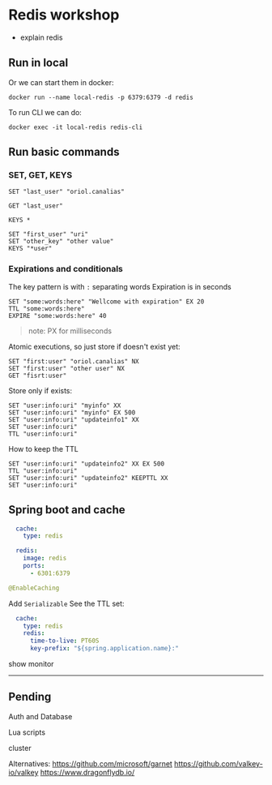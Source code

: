 # Redis workshop

- explain redis

## Run in local

Or we can start them in docker:
```shell
docker run --name local-redis -p 6379:6379 -d redis
```

To run CLI we can do:
```shell
docker exec -it local-redis redis-cli
```

## Run basic commands

### SET, GET, KEYS

```shell
SET "last_user" "oriol.canalias"
```

```shell
GET "last_user"
```

```shell
KEYS *
```

```shell
SET "first_user" "uri"
SET "other_key" "other value"
KEYS "*user"
```

### Expirations and conditionals

The key pattern is with `:` separating words
Expiration is in seconds 

```shell
SET "some:words:here" "Wellcome with expiration" EX 20
TTL "some:words:here"
EXPIRE "some:words:here" 40
```
> note: PX for milliseconds

Atomic executions, so just store if doesn't exist yet:
```shell
SET "first:user" "oriol.canalias" NX
SET "first:user" "other user" NX
GET "fisrt:user"
```

Store only if exists:
```shell
SET "user:info:uri" "myinfo" XX
SET "user:info:uri" "myinfo" EX 500
SET "user:info:uri" "updateinfo1" XX
SET "user:info:uri"
TTL "user:info:uri"
```
How to keep the TTL
```shell
SET "user:info:uri" "updateinfo2" XX EX 500
TTL "user:info:uri"
SET "user:info:uri" "updateinfo2" KEEPTTL XX
SET "user:info:uri"
```

## Spring boot and cache
```yaml
  cache:
    type: redis
```

```yaml
  redis:
    image: redis
    ports:
      - 6301:6379
```
```java
@EnableCaching
```

Add `Serializable`
See the TTL
set:
```yaml
  cache:
    type: redis
    redis:
      time-to-live: PT60S
      key-prefix: "${spring.application.name}:"
```

show monitor


---
## Pending

Auth and Database

Lua scripts

cluster



Alternatives:
https://github.com/microsoft/garnet
https://github.com/valkey-io/valkey
https://www.dragonflydb.io/
